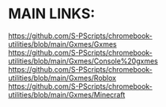 # MAIN LINKS:
https://github.com/S-PScripts/chromebook-utilities/blob/main/Gxmes/Gxmes <br>
https://github.com/S-PScripts/chromebook-utilities/blob/main/Gxmes/Console%20gxmes <br>
https://github.com/S-PScripts/chromebook-utilities/blob/main/Gxmes/Roblox <br>
https://github.com/S-PScripts/chromebook-utilities/blob/main/Gxmes/Minecraft <br>
